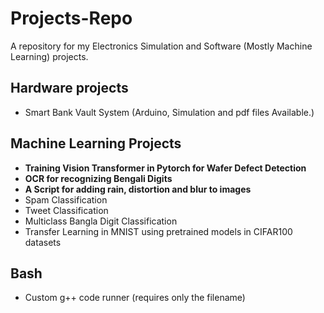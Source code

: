 # Projects-Repo
A repository for my Electronics Simulation and Software (Mostly Machine Learning) projects.

## Hardware projects 
* Smart Bank Vault System (Arduino, Simulation and pdf files Available.)


## Machine Learning Projects 
* **Training Vision Transformer in Pytorch for Wafer Defect Detection**
* **OCR for recognizing Bengali Digits**
* **A Script for adding rain, distortion and blur to images**
* Spam Classification
* Tweet Classification 
* Multiclass Bangla Digit Classification
* Transfer Learning in MNIST using pretrained models in CIFAR100 datasets


## Bash
* Custom g++ code runner (requires only the filename)

